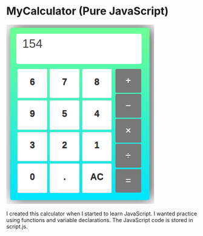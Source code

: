 # MyCalculator (Pure JavaScript)
![Image of Yaktocat](https://github.com/webdevelopmentsk/MyCalculator/blob/master/app.png)

I created this calculator when I started to learn JavaScript. I wanted practice using functions and variable declarations. The JavaScript code is stored in script.js.